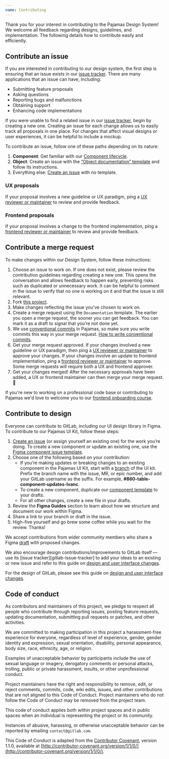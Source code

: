 ```yaml
---
name: Contributing
---
```


Thank you for your interest in contributing to the Pajamas Design System! We
welcome all feedback regarding designs, guidelines, and implementation. The
following details how to contribute easily and efficiently.

## Contribute an issue

If you are interested in contributing to our design system, the first step is
ensuring that an issue exists in our [issue tracker](https://gitlab.com/gitlab-org/gitlab-services/design.gitlab.com/issues).
There are many applications that an issue can have, including:

- Submitting feature proposals
- Asking questions
- Reporting bugs and malfunctions
- Obtaining support
- Enhancing code implementations

If you were unable to find a related issue in our [issue tracker](https://gitlab.com/gitlab-org/gitlab-services/design.gitlab.com/issues),
begin by creating a new one. Creating an issue for each change allows us to
easily track all proposals in one place. For changes that affect visual designs
or user experiences, it can be helpful to include a mockup.

To contribute an issue, follow one of these paths depending on its nature:

1. **Component**: Get familiar with our [Component lifecycle](/get-started/lifecycle/).
1. **Object**: Create an issue with the [“Object documentation” template](https://gitlab.com/gitlab-org/gitlab-services/design.gitlab.com/-/issues/new?issuable_template=Object%20documentation) and follow its instructions.
1. Everything else: [Create an issue](https://gitlab.com/gitlab-org/gitlab-services/design.gitlab.com/issues/new) with no template.

### UX proposals

If your proposal involves a new guideline or UX paradigm, ping a
[UX reviewer or maintainer](https://about.gitlab.com/handbook/engineering/projects/#design.gitlab.com)
to review and provide feedback.

### Frontend proposals

If your proposal involves a change to the frontend implementation, ping a
[frontend reviewer or maintainer](https://about.gitlab.com/handbook/engineering/projects/#design.gitlab.com)
to review and provide feedback.

## Contribute a merge request

To make changes within our Design System, follow these instructions:

1. Choose an issue to work on. If one does not exist, please review the
   contribution guidelines regarding creating a new one. This opens the conversation
   and allows feedback to happen early, preventing risks such as duplicated or
   unnecessary work. It can be helpful to comment in the issue to verify that no one
   is working on it and that the issue is still relevant.
1. Fork [this project](https://gitlab.com/gitlab-org/gitlab-services/design.gitlab.com).
1. Make changes reflecting the issue you’ve chosen to work on.
1. Create a merge request using the `Documentation` template. The earlier you
   open a merge request, the sooner you can get feedback. You can mark it as a
   draft to signal that you’re not done yet.
1. We use [conventional commits](https://www.conventionalcommits.org/en/v1.0.0/)
   in Pajamas, so make sure you write commits this way in your merge request.
   [How to write conventional commits](https://gitlab.com/gitlab-org/gitlab-services/design.gitlab.com/-/blob/main/doc/commits.md).
1. Get your merge request approved. If your changes involved a new guideline or
   UX paradigm, then ping a [UX reviewer or maintainer](https://about.gitlab.com/handbook/engineering/projects/#design.gitlab.com)
   to approve your changes. If your changes involve an update to frontend implementation,
   ping a [frontend reviewer or maintainer](https://about.gitlab.com/handbook/engineering/projects/#design.gitlab.com)
   to approve. Some merge requests will require both a UX and frontend approver.
1. Get your changes merged! After the necessary approvals have been added, a UX
   or frontend maintainer can then merge your merge request. 🙌

If you're new to working on a professional code base or contributing to Pajamas we'd love to welcome you to our [frontend onboarding course](https://docs.gitlab.com/ee/development/fe_guide/onboarding_course/).

## Contribute to design

Everyone can contribute to GitLab, including our UI design library in Figma. To contribute to our Pajamas UI Kit, follow these steps:

1. [Create an issue](https://gitlab.com/gitlab-org/gitlab-services/design.gitlab.com/issues/new) (or assign yourself an existing one) for the work you’re doing. To create a new component or update an existing one, use the [Figma component issue template](https://gitlab.com/gitlab-org/gitlab-services/design.gitlab.com/-/issues/new?issuable_template=Figma%20update).
1. Choose one of the following based on your contribution:
   - If you’re making updates or breaking changes to an existing component in the Pajamas UI Kit, start with a [branch](https://www.figma.com/best-practices/branching-in-figma/) of the UI kit. Prefix the branch name with the issue, MR, or epic number, and add your GitLab username as the suffix. For example, **#860-table-component-updates-lvanc**.
   - To create a new component, duplicate our [component template](https://www.figma.com/file/OmvFfWkqEsdGhXAND133ou/Component-template?node-id=0%3A1) to your drafts.
   - For all other changes, create a new file in your drafts.
1. Review the **Figma Guides** section to learn about how we structure and document our work within Figma.
1. Share a link to your branch or draft in the issue.
1. High-five yourself and go brew some coffee while you wait for the review. Thanks!

We accept contributions from wider community members who share a Figma [draft](https://help.figma.com/hc/en-us/articles/360041543473#drafts) with proposed changes.

We also encourage design contributions/improvements to GitLab itself — use its [issue tracker][gitlab-issue-tracker] to add your ideas to an existing or new issue and refer to this guide on [design and user interface changes](https://docs.gitlab.com/ee/development/contributing/design.html#design-and-user-interface-changes).

For the design of GitLab, please see this guide on [design and user interface changes](https://docs.gitlab.com/ee/development/contributing/design.html#design-and-user-interface-changes).

## Code of conduct

As contributors and maintainers of this project, we pledge to respect all
people who contribute through reporting issues, posting feature requests,
updating documentation, submitting pull requests or patches, and other
activities.

We are committed to making participation in this project a harassment-free
experience for everyone, regardless of level of experience, gender, gender
identity and expression, sexual orientation, disability, personal appearance,
body size, race, ethnicity, age, or religion.

Examples of unacceptable behavior by participants include the use of sexual
language or imagery, derogatory comments or personal attacks, trolling, public
or private harassment, insults, or other unprofessional conduct.

Project maintainers have the right and responsibility to remove, edit, or
reject comments, commits, code, wiki edits, issues, and other contributions
that are not aligned to this Code of Conduct. Project maintainers who do not
follow the Code of Conduct may be removed from the project team.

This code of conduct applies both within project spaces and in public spaces
when an individual is representing the project or its community.

Instances of abusive, harassing, or otherwise unacceptable behavior can be
reported by emailing `contact@gitlab.com`.

This Code of Conduct is adapted from the [Contributor Covenant](http://contributor-covenant.org),
version 1.1.0, available at [http://contributor-covenant.org/version/1/1/0/](http://contributor-covenant.org/version/1/1/0/).
